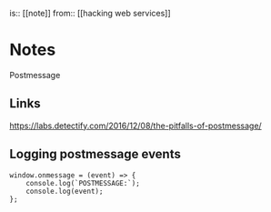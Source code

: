 is:: [[note]]
from:: [[hacking web services]]

# Notes
Postmessage

## Links
https://labs.detectify.com/2016/12/08/the-pitfalls-of-postmessage/

## Logging postmessage events
```
window.onmessage = (event) => {
    console.log(`POSTMESSAGE:`);
    console.log(event);
};
```
